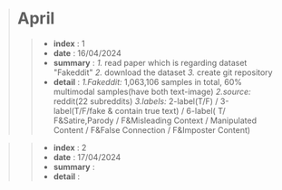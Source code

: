 ># April
>>- **index** : 1
>>- **date** : 16/04/2024
>>- **summary** : 
    *1.* read paper which is regarding dataset "Fakeddit" 
    *2.* download the dataset 
    *3.* create git repository
>>- **detail** : 
    *1.Fakeddit:*  1,063,106 samples in total, 60% multimodal samples(have both text-image)
    *2.source:* reddit(22 subreddits) 
    *3.labels:* 2-label(T/F) / 3-label(T/F/fake & contain true text) / 6-label( T/ F&Satire,Parody / F&Misleading Context / Manipulated Content / F&False Connection / F&Imposter Content)

>>- **index** : 2
>>- **date** : 17/04/2024
>>- **summary** : 
>>- **detail** : 